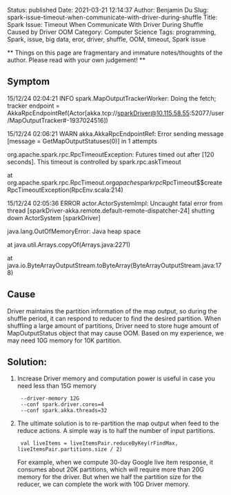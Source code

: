 Status: published
Date: 2021-03-21 12:14:37
Author: Benjamin Du
Slug: spark-issue-timeout-when-communicate-with-driver-during-shuffle
Title: Spark Issue: Timeout When Communicate With Driver During Shuffle Caused by Driver OOM
Category: Computer Science
Tags: programming, Spark, issue, big data, eror, driver, shuffle, OOM, timeout, Spark issue

**
Things on this page are fragmentary and immature notes/thoughts of the author.
Please read with your own judgement!
**

## Symptom

15/12/24 02:04:21 INFO spark.MapOutputTrackerWorker: Doing the fetch; tracker endpoint = AkkaRpcEndpointRef(Actor[akka.tcp://sparkDriver@10.115.58.55:52077/user/MapOutputTracker#-1937024516])

15/12/24 02:06:21 WARN akka.AkkaRpcEndpointRef: Error sending message [message = GetMapOutputStatuses(0)] in 1 attempts

org.apache.spark.rpc.RpcTimeoutException: Futures timed out after [120 seconds]. This timeout is controlled by spark.rpc.askTimeout

at org.apache.spark.rpc.RpcTimeout.org$apache$spark$rpc$RpcTimeout$$createRpcTimeoutException(RpcEnv.scala:214)



15/12/24 02:05:36 ERROR actor.ActorSystemImpl: Uncaught fatal error from thread [sparkDriver-akka.remote.default-remote-dispatcher-24] shutting down ActorSystem [sparkDriver]

java.lang.OutOfMemoryError: Java heap space

at java.util.Arrays.copyOf(Arrays.java:2271)

at java.io.ByteArrayOutputStream.toByteArray(ByteArrayOutputStream.java:178)



## Cause 
  
Driver maintains the partition information of the map output, 
so during the shuffle period, 
it can respond to reducer to find the desired partition. 
When shuffling a large amount of partitions, Driver need to store huge amount of MapOutputStatus object that may cause OOM. 
Based on my experience, we may need 10G memory for 10K partition. 

## Solution:

1. Increase Driver memory and computation power is useful in case you need less than 15G memory 

        --driver-memory 12G
        --conf spark.driver.cores=4 
        --conf spark.akka.threads=32 

2. The ultimate solution is to re-partition the map output when feed to the reduce actions. 
    A simple way is to half the number of input partitions.

        val liveItems = liveItemsPair.reduceByKey(rFindMax, liveItemsPair.partitions.size / 2)

    For example, 
    when we compute 30-day Google live item response, 
    it consumes about 20K partitions, 
    which will require more than 20G memory for the driver. 
    But when we half the partition size for the reducer, 
    we can complete the work with 10G Driver memory.

